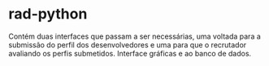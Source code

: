 # rad-python
Contém duas interfaces que passam a ser necessárias, uma
voltada para a submissão do perfil dos desenvolvedores e uma para que o
recrutador avaliando os perfis submetidos.
Interface gráficas e ao banco de dados.
